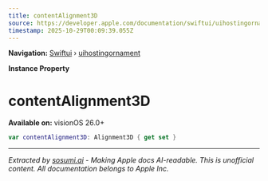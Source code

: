```yaml
---
title: contentAlignment3D
source: https://developer.apple.com/documentation/swiftui/uihostingornament/contentalignment3d
timestamp: 2025-10-29T00:09:39.055Z
---
```


**Navigation:** [Swiftui](/documentation/swiftui) › [uihostingornament](/documentation/swiftui/uihostingornament)

**Instance Property**

# contentAlignment3D

**Available on:** visionOS 26.0+

```swift
var contentAlignment3D: Alignment3D { get set }
```

---

*Extracted by [sosumi.ai](https://sosumi.ai) - Making Apple docs AI-readable.*
*This is unofficial content. All documentation belongs to Apple Inc.*
